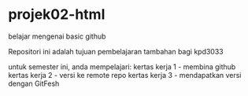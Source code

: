 # projek02-html
belajar mengenai basic github

Repositori ini adalah tujuan pembelajaran tambahan bagi kpd3033

untuk semester ini, anda mempelajari:
kertas kerja 1 - membina github
kertas kerja 2 - versi ke remote repo
kertas kerja 3 - mendapatkan versi dengan GitFesh
